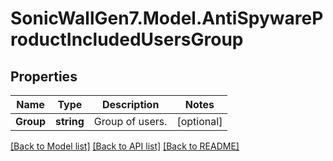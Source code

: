 # SonicWallGen7.Model.AntiSpywareProductIncludedUsersGroup

## Properties

Name | Type | Description | Notes
------------ | ------------- | ------------- | -------------
**Group** | **string** | Group of users. | [optional] 

[[Back to Model list]](../README.md#documentation-for-models) [[Back to API list]](../README.md#documentation-for-api-endpoints) [[Back to README]](../README.md)

